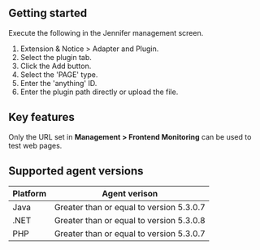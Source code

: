 ## Getting started

Execute the following in the Jennifer management screen.

 1. Extension & Notice > Adapter and Plugin.
 2. Select the plugin tab.
 2. Click the Add button.
 3. Select the 'PAGE' type.
 4. Enter the 'anything' ID.
 5. Enter the plugin path directly or upload the file.

## Key features

Only the URL set in **Management > Frontend Monitoring** can be used to test web pages.

## Supported agent versions
 
| Platform | Agent verison |
| ------------- |:-------------:|
| Java | Greater than or equal to version 5.3.0.7 |
| .NET | Greater than or equal to version 5.3.0.8 |
| PHP | Greater than or equal to version 5.3.0.7 |
